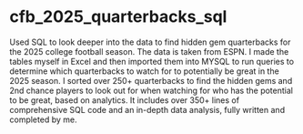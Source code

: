 # cfb_2025_quarterbacks_sql
Used SQL to look deeper into the data to find hidden gem quarterbacks for the 2025 college football season. The data is taken from ESPN. I made the tables myself in Excel and then imported them into MYSQL to run queries to determine which quarterbacks to watch for to potentially be great in the 2025 season. I sorted over 250+ quarterbacks to find the hidden gems and 2nd chance players to look out for when watching for who has the potential to be great, based on analytics. It includes over 350+ lines of comprehensive SQL code and an in-depth data analysis, fully written and completed by me.
